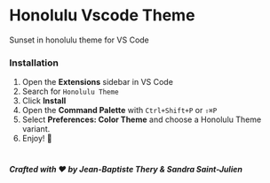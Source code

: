 # Honolulu Vscode Theme

Sunset in honolulu theme for VS Code

### Installation

1. Open the **Extensions** sidebar in VS Code
2. Search for `Honolulu Theme`
3. Click **Install**
4. Open the **Command Palette** with `Ctrl+Shift+P` or `⇧⌘P`
5. Select **Preferences: Color Theme** and choose a Honolulu Theme variant.
6. Enjoy! 🎉

#

**_Crafted with ❤️ by Jean-Baptiste Thery & Sandra Saint-Julien_**
